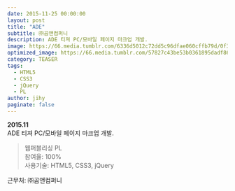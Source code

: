 ```yaml
---
date: 2015-11-25 00:00:00
layout: post
title: "ADE"
subtitle: ㈜곰앤컴퍼니
description: ADE 티져 PC/모바일 페이지 마크업 개발.
image: https://66.media.tumblr.com/6336d5012c72dd5c96dfae060cffb79d/0f3998014ef4fcac-de/s1280x1920/29b310e689db6d5d08705b0673d8dee73d88091e.jpg
optimized_image: https://66.media.tumblr.com/57827c43be53b0361895dadf86e43322/0f3998014ef4fcac-f2/s1280x1920/d3cf113692b9fa0dc64186211fa6a12fb24558f9.jpg
category: TEASER
tags:
  - HTML5
  - CSS3
  - jQuery
  - PL
author: jihy
paginate: false
---
```

<!-- <img src="https://66.media.tumblr.com/144811775240b64c42792b9f41b04a1e/tumblr_p3tataDghI1x3wc1uo1_1280.png" alt=""> -->
**2015.11** <br>
ADE 티져 PC/모바일 페이지 마크업 개발.

> 웹퍼블리싱 PL <br>
참여율: 100% <br>
사용기술: HTML5, CSS3, jQuery

근무처: ㈜곰앤컴퍼니